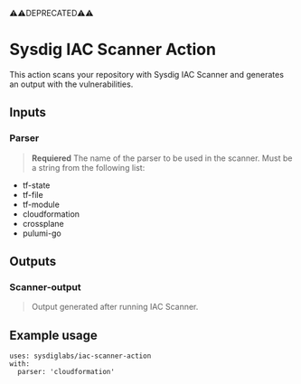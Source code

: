 ⚠️⚠️DEPRECATED⚠️⚠️
# Sysdig IAC Scanner Action 

This action scans your repository with Sysdig IAC Scanner and generates an output with the vulnerabilities.  

## Inputs

### Parser    
> **Requiered** The name of the parser to be used in the scanner. Must be a string from the following list:
- tf-state
- tf-file
- tf-module
- cloudformation
- crossplane
- pulumi-go

## Outputs
### Scanner-output
> Output generated after running IAC Scanner.

## Example usage
```
uses: sysdiglabs/iac-scanner-action  
with:  
  parser: 'cloudformation'  
```

